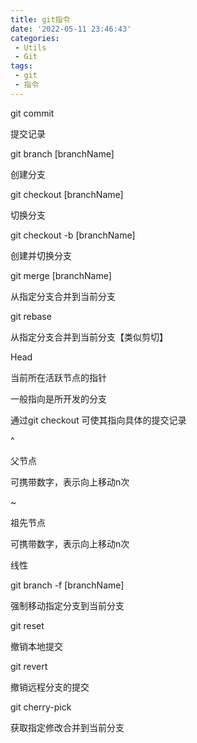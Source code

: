 ```yaml
---
title: git指令
date: '2022-05-11 23:46:43'
categories:
 - Utils
 - Git
tags:
 - git
 - 指令
---
```






git commit

提交记录



git branch [branchName]

创建分支



git checkout [branchName]

切换分支



git checkout -b [branchName]

创建并切换分支



git merge [branchName]

从指定分支合并到当前分支



git rebase

从指定分支合并到当前分支【类似剪切】



Head

当前所在活跃节点的指针

一般指向是所开发的分支

通过git checkout 可使其指向具体的提交记录



^

父节点

可携带数字，表示向上移动n次



~

祖先节点

可携带数字，表示向上移动n次

线性



git branch -f [branchName]

强制移动指定分支到当前分支



git reset

撤销本地提交



git revert

撤销远程分支的提交



git cherry-pick 

获取指定修改合并到当前分支









